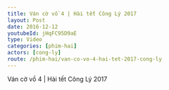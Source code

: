 ```yaml
---
title: Ván cờ vồ 4 | Hài tết Công Lý 2017
layout: Post
date: 2016-12-12
youtubeId: jHqFC95D9aE
type: Video
categories: [phim-hai]
actors: [cong-ly]
route: /phim-hai/van-co-vo-4-hai-tet-2017-cong-ly
---
```

Ván cờ vồ 4 | Hài tết Công Lý 2017